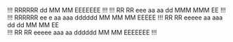!!! RRRRRR                      dd    MM    MM EEEEEEE !!! 
!!! RR   RR   eee    aa aa      dd    MMM  MMM EE      !!! 
!!! RRRRRR  ee   e  aa aaa  dddddd    MM MM MM EEEEE   !!! 
    RR  RR  eeeee  aa  aaa dd   dd    MM    MM EE          
!!! RR   RR  eeeee  aaa aa  dddddd    MM    MM EEEEEEE !!! 
